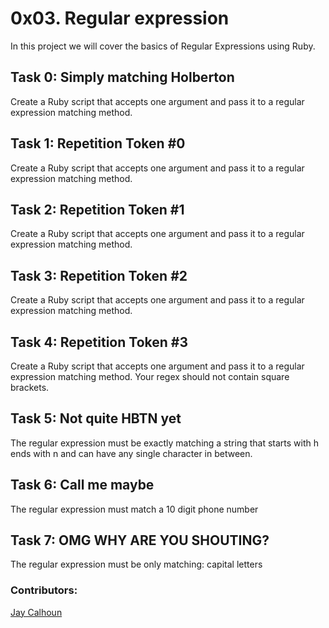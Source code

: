 # 0x03. Regular expression

In this project we will cover the basics of Regular Expressions using Ruby.

## Task 0: Simply matching Holberton

Create a Ruby script that accepts one argument and pass it to a regular expression matching method.

## Task 1: Repetition Token #0

Create a Ruby script that accepts one argument and pass it to a regular expression matching method.

## Task 2: Repetition Token #1

Create a Ruby script that accepts one argument and pass it to a regular expression matching method.

## Task 3: Repetition Token #2

Create a Ruby script that accepts one argument and pass it to a regular expression matching method.

## Task 4: Repetition Token #3

Create a Ruby script that accepts one argument and pass it to a regular expression matching method. Your regex should not contain square brackets.

## Task 5: Not quite HBTN yet

The regular expression must be exactly matching a string that starts with h ends with n and can have any single character in between.

## Task 6: Call me maybe

The regular expression must match a 10 digit phone number

## Task 7: OMG WHY ARE YOU SHOUTING?

The regular expression must be only matching: capital letters

### Contributors:

[Jay Calhoun](https://github.com/Valinor13)